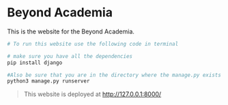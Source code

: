 # Beyond Academia

This is the website for the Beyond Academia.

```sh
# To run this website use the following code in terminal

# make sure you have all the dependencies
pip install django

#Also be sure that you are in the directory where the manage.py exists
python3 manage.py runserver

```

> This website is deployed at <a href="http://127.0.0.1:8000">http://127.0.0.1:8000/</a>
